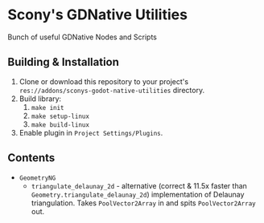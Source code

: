 # Scony's GDNative Utilities
Bunch of useful GDNative Nodes and Scripts

## Building & Installation

1. Clone or download this repository to your project's `res://addons/sconys-godot-native-utilities` directory.
2. Build library:
    1. `make init`
    2. `make setup-linux`
    3. `make build-linux`
2. Enable plugin in `Project Settings/Plugins`.

## Contents

- `GeometryNG`
    - `triangulate_delaunay_2d` - alternative (correct & 11.5x faster than `Geometry.triangulate_delaunay_2d`) implementation of Delaunay triangulation. Takes `PoolVector2Array` in and spits `PoolVector2Array` out.
